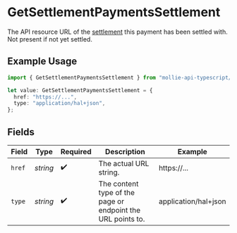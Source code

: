 # GetSettlementPaymentsSettlement

The API resource URL of the [settlement](get-settlement) this payment has been settled with. Not present if not yet settled.

## Example Usage

```typescript
import { GetSettlementPaymentsSettlement } from "mollie-api-typescript/models/operations";

let value: GetSettlementPaymentsSettlement = {
  href: "https://...",
  type: "application/hal+json",
};
```

## Fields

| Field                                                       | Type                                                        | Required                                                    | Description                                                 | Example                                                     |
| ----------------------------------------------------------- | ----------------------------------------------------------- | ----------------------------------------------------------- | ----------------------------------------------------------- | ----------------------------------------------------------- |
| `href`                                                      | *string*                                                    | :heavy_check_mark:                                          | The actual URL string.                                      | https://...                                                 |
| `type`                                                      | *string*                                                    | :heavy_check_mark:                                          | The content type of the page or endpoint the URL points to. | application/hal+json                                        |
